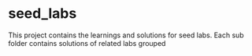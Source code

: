 # seed_labs

This project contains the learnings and solutions for seed labs.
Each sub folder contains solutions of related labs grouped
